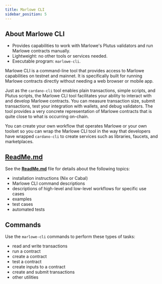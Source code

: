 ```yaml
---
title: Marlowe CLI
sidebar_position: 5
---
```


## About Marlowe CLI

* Provides capabilities to work with Marlowe's Plutus validators and run Marlowe contracts manually. 
* Lightweight: no other tools or services needed.
* Executable program: `marlowe-cli`.

Marlowe CLI is a command-line tool that provides access to Marlowe capabilities on testnet and mainnet. It is specifically built for running Marlowe contracts directly without needing a web browser or mobile app. 

Just as the `cardano-cli` tool enables plain transactions, simple scripts, and Plutus scripts, the Marlowe CLI tool facilitates your ability to interact with and develop Marlowe contracts. You can measure transaction size, submit transactions, test your integration with wallets, and debug validators. The tool provides a very concrete representation of Marlowe contracts that is quite close to what is occurring on-chain. 

You can create your own workflow that operates Marlowe or your own toolset so you can wrap the Marlowe CLI tool in the way that developers have wrapped `cardano-cli` to create services such as libraries, faucets, and marketplaces. 

## [ReadMe.md](https://github.com/input-output-hk/marlowe-cardano/blob/main/marlowe-cli/ReadMe.md)

See the **[ReadMe.md](https://github.com/input-output-hk/marlowe-cardano/blob/main/marlowe-cli/ReadMe.md)** file for details about the following topics: 

* installation instructions (Nix or Cabal) 
* Marlowe CLI command descriptions 
* descriptions of high-level and low-level workflows for specific use cases 
* examples 
* test cases 
* automated tests 

## Commands

Use the `marlowe-cli` commands to perform these types of tasks: 

* read and write transactions 
* run a contract 
* create a contract 
* test a contract 
* create inputs to a contract 
* create and submit transactions 
* other utilities 

